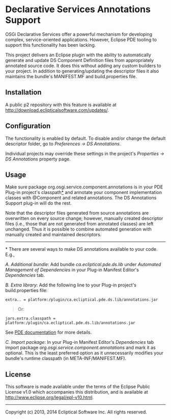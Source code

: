 # Declarative Services Annotations Support

OSGi Declarative Services offer a powerful mechanism for developing complex, service-oriented applications. However, Eclipse PDE tooling to support this functionality has been lacking.

This project delivers an Eclipse plugin with the ability to automatically generate and update DS Component Definition files from appropriately annotated source code. It does this without adding any custom builders to your project. In addition to generating/updating the descriptor files it also maintains the bundle's MANIFEST.MF and build.properties file.

## Installation

A public p2 repository with this feature is available at http://download.eclipticalsoftware.com/updates/.

## Configuration

The functionality is enabled by default. To disable and/or change the default descriptor folder, go to _Preferences -> DS Annotations_.

Individual projects may override these settings in the project's _Properties -> DS Annotations_ property page.

## Usage

Make sure package org.osgi.service.component.annotations is in your PDE Plug-in project's classpath<a href="#classpath">*</a> and annotate your component implementation classes with @Component and related annotations. The DS Annotations Support plug-in will do the rest.

Note that the descriptor files generated from source annotations are overwritten on every source change; however, manually created descriptor files (i.e., those that are not generated from annotated classes) are left unchanged. Thus it is possible to combine automated generation with manually created and maintained descriptors.

-----
<a name="classpath" id="classpath">*</a> There are several ways to make DS annotations available to your code. E.g.,

*A. Additional bundle*: Add bundle _ca.ecliptical.pde.ds.lib_ under _Automated Management of Dependencies_ in your Plug-in Manifest Editor's _Dependencies_ tab.

*B. Extra library*: Add the following line to your Plug-in project's build.properties file:

	extra.. = platform:/plugin/ca.ecliptical.pde.ds.lib/annotations.jar

> Or: 

	jars.extra.classpath = platform:/plugin/ca.ecliptical.pde.ds.lib/annotations.jar

See [PDE documentation](http://help.eclipse.org/luna/index.jsp?topic=%2Forg.eclipse.pde.doc.user%2Freference%2Fpde_feature_generating_build.htm "Feature and Plug-in Build Configuration Properties") for more details.

*C. Import package*: In your Plug-in Manifest Editor's _Dependencies_ tab import package _org.osgi.service.component.annotations_ and mark it as optional. This is the least preferred option as it unnecessarily modifies your bundle's runtime classpath (in META-INF/MANIFEST.MF).

## License

This software is made available under the terms of the Eclipse Public License v1.0 which accompanies this distribution, and is available at http://www.eclipse.org/legal/epl-v10.html.

----------------------------------------------------------------------
Copyright (c) 2013, 2014 Ecliptical Software Inc. All rights reserved.
